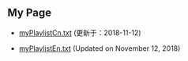 ## My Page


- [myPlaylistCn.txt](https://tvplayersupport.github.io/OnlyForMe/myPlaylistCn.txt.zip) (更新于：2018-11-12)

- [myPlaylistEn.txt](https://tvplayersupport.github.io/OnlyForMe/myPlaylistEn.txt.zip) (Updated on November 12, 2018)

